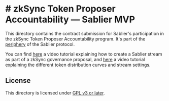 # # zkSync Token Proposer Accountability — Sablier MVP

This directory contains the contract submission for Sablier's participation in the zkSync Token Proposer Accountability program. It's part of the [periphery](https://github.com/sablier-labs/v2-periphery/blob/zk-governor-integration/contracts/ZkNationSablierGateway.sol) of the Sablier protocol.

You can find [here](https://www.youtube.com/watch?v=3mWXLR8qtOs) a video tutorial explaining how to create a Sablier stream as part of a zkSync governance proposal, and [here](https://www.youtube.com/watch?v=37CZzlnOSRI) a video tutorial explaining the different token distribution curves and stream settings.

## License

This directory is licensed under [GPL v3 or later](https://github.com/zksync-association/zksync-tokenaccountability-2024/blob/main/sablier-mvp/LICENSE.md).
